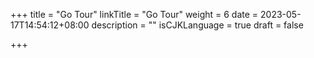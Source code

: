 +++
title = "Go Tour"
linkTitle = "Go Tour"
weight = 6
date = 2023-05-17T14:54:12+08:00
description = ""
isCJKLanguage = true
draft = false

+++